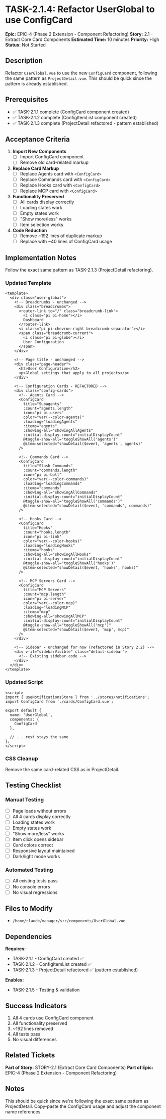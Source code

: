 # TASK-2.1.4: Refactor UserGlobal to use ConfigCard

**Epic:** EPIC-4 (Phase 2 Extension - Component Refactoring)
**Story:** 2.1 - Extract Core Card Components
**Estimated Time:** 10 minutes
**Priority:** High
**Status:** Not Started

## Description

Refactor `UserGlobal.vue` to use the new `ConfigCard` component, following the same pattern as `ProjectDetail.vue`. This should be quick since the pattern is already established.

## Prerequisites

- ✅ TASK-2.1.1 complete (ConfigCard component created)
- ✅ TASK-2.1.2 complete (ConfigItemList component created)
- ✅ TASK-2.1.3 complete (ProjectDetail refactored - pattern established)

## Acceptance Criteria

1. **Import New Components**
   - [ ] Import ConfigCard component
   - [ ] Remove old card-related markup

2. **Replace Card Markup**
   - [ ] Replace Agents card with `<ConfigCard>`
   - [ ] Replace Commands card with `<ConfigCard>`
   - [ ] Replace Hooks card with `<ConfigCard>`
   - [ ] Replace MCP card with `<ConfigCard>`

3. **Functionality Preserved**
   - [ ] All cards display correctly
   - [ ] Loading states work
   - [ ] Empty states work
   - [ ] "Show more/less" works
   - [ ] Item selection works

4. **Code Reduction**
   - [ ] Remove ~192 lines of duplicate markup
   - [ ] Replace with ~40 lines of ConfigCard usage

## Implementation Notes

Follow the exact same pattern as TASK-2.1.3 (ProjectDetail refactoring).

### Updated Template

```vue
<template>
  <div class="user-global">
    <!-- Breadcrumbs - unchanged -->
    <div class="breadcrumbs">
      <router-link to="/" class="breadcrumb-link">
        <i class="pi pi-home"></i>
        Dashboard
      </router-link>
      <i class="pi pi-chevron-right breadcrumb-separator"></i>
      <span class="breadcrumb-current">
        <i class="pi pi-globe"></i>
        User Configuration
      </span>
    </div>

    <!-- Page title - unchanged -->
    <div class="page-header">
      <h2>User Configuration</h2>
      <p>Global settings that apply to all projects</p>
    </div>

    <!-- Configuration Cards - REFACTORED -->
    <div class="config-cards">
      <!-- Agents Card -->
      <ConfigCard
        title="Subagents"
        :count="agents.length"
        icon="pi pi-users"
        color="var(--color-agents)"
        :loading="loadingAgents"
        :items="agents"
        :showing-all="showingAllAgents"
        :initial-display-count="initialDisplayCount"
        @toggle-show-all="toggleShowAll('agents')"
        @item-selected="showDetail($event, 'agents', agents)"
      />

      <!-- Commands Card -->
      <ConfigCard
        title="Slash Commands"
        :count="commands.length"
        icon="pi pi-bolt"
        color="var(--color-commands)"
        :loading="loadingCommands"
        :items="commands"
        :showing-all="showingAllCommands"
        :initial-display-count="initialDisplayCount"
        @toggle-show-all="toggleShowAll('commands')"
        @item-selected="showDetail($event, 'commands', commands)"
      />

      <!-- Hooks Card -->
      <ConfigCard
        title="Hooks"
        :count="hooks.length"
        icon="pi pi-link"
        color="var(--color-hooks)"
        :loading="loadingHooks"
        :items="hooks"
        :showing-all="showingAllHooks"
        :initial-display-count="initialDisplayCount"
        @toggle-show-all="toggleShowAll('hooks')"
        @item-selected="showDetail($event, 'hooks', hooks)"
      />

      <!-- MCP Servers Card -->
      <ConfigCard
        title="MCP Servers"
        :count="mcp.length"
        icon="pi pi-server"
        color="var(--color-mcp)"
        :loading="loadingMCP"
        :items="mcp"
        :showing-all="showingAllMCP"
        :initial-display-count="initialDisplayCount"
        @toggle-show-all="toggleShowAll('mcp')"
        @item-selected="showDetail($event, 'mcp', mcp)"
      />
    </div>

    <!-- Sidebar - unchanged for now (refactored in Story 2.2) -->
    <div v-if="sidebarVisible" class="detail-sidebar">
      <!-- Existing sidebar code -->
    </div>
  </div>
</template>
```

### Updated Script

```vue
<script>
import { useNotificationsStore } from '../stores/notifications';
import ConfigCard from './cards/ConfigCard.vue';

export default {
  name: 'UserGlobal',
  components: {
    ConfigCard
  },

  // ... rest stays the same
};
</script>
```

### CSS Cleanup

Remove the same card-related CSS as in ProjectDetail.

## Testing Checklist

### Manual Testing
- [ ] Page loads without errors
- [ ] All 4 cards display correctly
- [ ] Loading states work
- [ ] Empty states work
- [ ] "Show more/less" works
- [ ] Item click opens sidebar
- [ ] Card colors correct
- [ ] Responsive layout maintained
- [ ] Dark/light mode works

### Automated Testing
- [ ] All existing tests pass
- [ ] No console errors
- [ ] No visual regressions

## Files to Modify

- `/home/claude/manager/src/components/UserGlobal.vue`

## Dependencies

**Requires:**
- TASK-2.1.1 - ConfigCard created ✅
- TASK-2.1.2 - ConfigItemList created ✅
- TASK-2.1.3 - ProjectDetail refactored ✅ (pattern established)

**Enables:**
- TASK-2.1.5 - Testing & validation

## Success Indicators

1. All 4 cards use ConfigCard component
2. All functionality preserved
3. ~192 lines removed
4. All tests pass
5. No visual differences

## Related Tickets

**Part of Story:** STORY-2.1 (Extract Core Card Components)
**Part of Epic:** EPIC-4 (Phase 2 Extension - Component Refactoring)

## Notes

This should be quick since we're following the exact same pattern as ProjectDetail. Copy-paste the ConfigCard usage and adjust the component name references.
